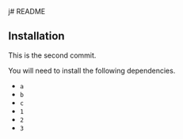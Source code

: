 j# README

## Installation

This is the second commit.

You will need to install the following dependencies.

* `a`
* `b`
* `c`
* `1`
* `2`
* `3`
